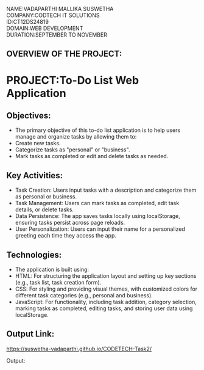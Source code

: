 NAME:VADAPARTHI MALLIKA SUSWETHA  
COMPANY:CODTECH IT SOLUTIONS  
ID:CT12DS24819  
DOMAIN:WEB DEVELOPMENT  
DURATION:SEPTEMBER TO NOVEMBER  

## OVERVIEW OF THE PROJECT:
# PROJECT:To-Do List Web Application
## Objectives:
* The primary objective of this to-do list application is to help users manage and organize tasks by allowing them to:
* Create new tasks.
* Categorize tasks as "personal" or "business".
* Mark tasks as completed or edit and delete tasks as needed.
## Key Activities:
* Task Creation: Users input tasks with a description and categorize them as personal or business.
* Task Management: Users can mark tasks as completed, edit task details, or delete tasks.
* Data Persistence: The app saves tasks locally using localStorage, ensuring tasks persist across page reloads.
* User Personalization: Users can input their name for a personalized greeting each time they access the app.
## Technologies:
* The application is built using:
* HTML: For structuring the application layout and setting up key sections (e.g., task list, task creation form).
* CSS: For styling and providing visual themes, with customized colors for different task categories (e.g., personal and business).
* JavaScript: For functionality, including task addition, category selection, marking tasks as completed, editing tasks, and storing user data using localStorage.
## Output Link:
https://suswetha-vadaparthi.github.io/CODETECH-Task2/


Output:
